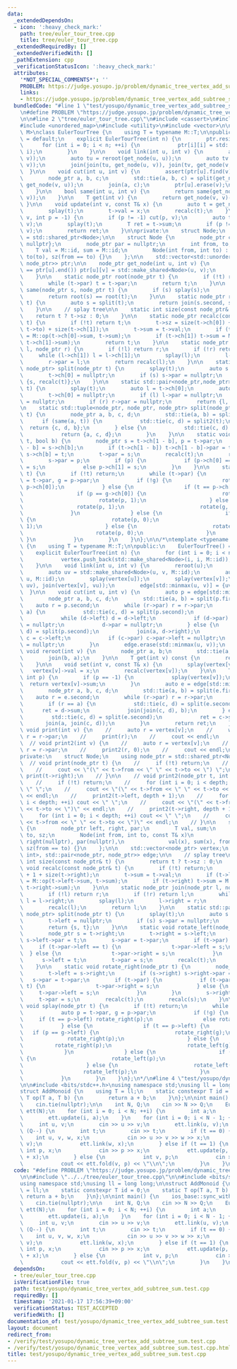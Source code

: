 ```yaml
---
data:
  _extendedDependsOn:
  - icon: ':heavy_check_mark:'
    path: tree/euler_tour_tree.cpp
    title: tree/euler_tour_tree.cpp
  _extendedRequiredBy: []
  _extendedVerifiedWith: []
  _pathExtension: cpp
  _verificationStatusIcon: ':heavy_check_mark:'
  attributes:
    '*NOT_SPECIAL_COMMENTS*': ''
    PROBLEM: https://judge.yosupo.jp/problem/dynamic_tree_vertex_add_subtree_sum
    links:
    - https://judge.yosupo.jp/problem/dynamic_tree_vertex_add_subtree_sum
  bundledCode: "#line 1 \"test/yosupo/dynamic_tree_vertex_add_subtree_sum.test.cpp\"\
    \n#define PROBLEM \"https://judge.yosupo.jp/problem/dynamic_tree_vertex_add_subtree_sum\"\
    \n\n#line 2 \"tree/euler_tour_tree.cpp\"\n#include <cassert>\n#include <memory>\n\
    #include <unordered_map>\n#include <utility>\n#include <vector>\n\ntemplate <typename\
    \ M>\nclass EulerTourTree {\n    using T = typename M::T;\n\npublic:\n    EulerTourTree()\
    \ = default;\n    explicit EulerTourTree(int n) {\n        ptr.resize(n);\n  \
    \      for (int i = 0; i < n; ++i) {\n            ptr[i][i] = std::make_shared<Node>(i,\
    \ i);\n        }\n    }\n\n    void link(int u, int v) {\n        assert(!same(u,\
    \ v));\n        auto tu = reroot(get_node(u, u));\n        auto tv = reroot(get_node(v,\
    \ v));\n        join(join(tu, get_node(u, v)), join(tv, get_node(v, u)));\n  \
    \  }\n\n    void cut(int u, int v) {\n        assert(ptr[u].find(v) != ptr[u].end());\n\
    \        node_ptr a, b, c;\n        std::tie(a, b, c) = split(get_node(u, v),\
    \ get_node(v, u));\n        join(a, c);\n        ptr[u].erase(v);\n        ptr[v].erase(u);\n\
    \    }\n\n    bool same(int u, int v) {\n        return same(get_node(u, u), get_node(v,\
    \ v));\n    }\n\n    T get(int v) {\n        return get_node(v, v)->val;\n   \
    \ }\n\n    void update(int v, const T& x) {\n        auto t = get_node(v, v);\n\
    \        splay(t);\n        t->val = x;\n        recalc(t);\n    }\n\n    T fold(int\
    \ v, int p = -1) {\n        if (p != -1) cut(p, v);\n        auto t = get_node(v,\
    \ v);\n        splay(t);\n        T ret = t->sum;\n        if (p != -1) link(p,\
    \ v);\n        return ret;\n    }\n\nprivate:\n    struct Node;\n    using node_ptr\
    \ = std::shared_ptr<Node>;\n\n    struct Node {\n        node_ptr ch[2] = {nullptr,\
    \ nullptr};\n        node_ptr par = nullptr;\n        int from, to, sz;\n    \
    \    T val = M::id, sum = M::id;\n        Node(int from, int to) : from(from),\
    \ to(to), sz(from == to) {}\n    };\n\n    std::vector<std::unordered_map<int,\
    \ node_ptr>> ptr;\n\n    node_ptr get_node(int u, int v) {\n        if (ptr[u].find(v)\
    \ == ptr[u].end()) ptr[u][v] = std::make_shared<Node>(u, v);\n        return ptr[u][v];\n\
    \    }\n\n    static node_ptr root(node_ptr t) {\n        if (!t) return nullptr;\n\
    \        while (t->par) t = t->par;\n        return t;\n    }\n\n    static bool\
    \ same(node_ptr s, node_ptr t) {\n        if (s) splay(s);\n        if (t) splay(t);\n\
    \        return root(s) == root(t);\n    }\n\n    static node_ptr reroot(node_ptr\
    \ t) {\n        auto s = split(t);\n        return join(s.second, s.first);\n\
    \    }\n\n    // splay tree\n\n    static int size(const node_ptr& t) {\n    \
    \    return t ? t->sz : 0;\n    }\n\n    static node_ptr recalc(const node_ptr&\
    \ t) {\n        if (!t) return t;\n        t->sz = size(t->ch[0]) + (t->from ==\
    \ t->to) + size(t->ch[1]);\n        t->sum = t->val;\n        if (t->ch[0]) t->sum\
    \ = M::op(t->ch[0]->sum, t->sum);\n        if (t->ch[1]) t->sum = M::op(t->sum,\
    \ t->ch[1]->sum);\n        return t;\n    }\n\n    static node_ptr join(node_ptr\
    \ l, node_ptr r) {\n        if (!l) return r;\n        if (!r) return l;\n   \
    \     while (l->ch[1]) l = l->ch[1];\n        splay(l);\n        l->ch[1] = r;\n\
    \        r->par = l;\n        return recalc(l);\n    }\n\n    static std::pair<node_ptr,\
    \ node_ptr> split(node_ptr t) {\n        splay(t);\n        auto s = t->ch[0];\n\
    \        t->ch[0] = nullptr;\n        if (s) s->par = nullptr;\n        return\
    \ {s, recalc(t)};\n    }\n\n    static std::pair<node_ptr,node_ptr> split2(node_ptr\
    \ t) {\n        splay(t);\n        auto l = t->ch[0];\n        auto r = t->ch[1];\n\
    \        t->ch[0] = nullptr;\n        if (l) l->par = nullptr;\n        t->ch[1]\
    \ = nullptr;\n        if (r) r->par = nullptr;\n        return {l, r};\n    }\n\
    \n    static std::tuple<node_ptr, node_ptr, node_ptr> split(node_ptr s, node_ptr\
    \ t) {\n        node_ptr a, b, c, d;\n        std::tie(a, b) = split2(s);\n  \
    \      if (same(a, t)) {\n            std::tie(c, d) = split2(t);\n          \
    \  return {c, d, b};\n        } else {\n            std::tie(c, d) = split2(t);\n\
    \            return {a, c, d};\n        }\n    }\n\n    static void rotate(node_ptr\
    \ t, bool b) {\n        node_ptr s = t->ch[1 - b], p = t->par;\n        t->ch[1\
    \ - b] = s->ch[b];\n        if (t->ch[1 - b]) t->ch[1 - b]->par = t;\n       \
    \ s->ch[b] = t;\n        t->par = s;\n        recalc(t);\n        recalc(s);\n\
    \        s->par = p;\n        if (p) {\n            if (p->ch[0] == t) p->ch[0]\
    \ = s;\n            else p->ch[1] = s;\n        }\n    }\n\n    static void splay(node_ptr\
    \ t) {\n        if (!t) return;\n        while (t->par) {\n            auto p\
    \ = t->par, g = p->par;\n            if (!g) {\n                rotate(p, t ==\
    \ p->ch[0]);\n            } else {\n                if (t == p->ch[0]) {\n   \
    \                 if (p == g->ch[0]) {\n                        rotate(g, 1);\n\
    \                        rotate(p, 1);\n                    } else {\n       \
    \                 rotate(p, 1);\n                        rotate(g, 0);\n     \
    \               }\n                } else {\n                    if (p == g->ch[0])\
    \ {\n                        rotate(p, 0);\n                        rotate(g,\
    \ 1);\n                    } else {\n                        rotate(g, 0);\n \
    \                       rotate(p, 0);\n                    }\n               \
    \ }\n            }\n        }\n    }\n};\n\n/*\ntemplate <typename M>\nclass EulerTourTree\
    \ {\n    using T = typename M::T;\n\npublic:\n    EulerTourTree() = default;\n\
    \    explicit EulerTourTree(int n) {\n        for (int i = 0; i < n; ++i) {\n\
    \            vertex.push_back(std::make_shared<Node>(i, i, M::id));\n        }\n\
    \    }\n\n    void link(int u, int v) {\n        reroot(u);\n        reroot(v);\n\
    \        auto uv = std::make_shared<Node>(u, v, M::id);\n        auto vu = std::make_shared<Node>(v,\
    \ u, M::id);\n        splay(vertex[u]);\n        splay(vertex[v]);\n        join(join(vertex[u],\
    \ uv), join(vertex[v], vu));\n        edge[std::minmax(u, v)] = {uv, vu};\n  \
    \  }\n\n    void cut(int u, int v) {\n        auto p = edge[std::minmax(u, v)];\n\
    \        node_ptr a, b, c, d;\n        std::tie(a, b) = split(p.first);\n    \
    \    auto r = p.second;\n        while (r->par) r = r->par;\n        if (r ==\
    \ a) {\n            std::tie(c, d) = split(p.second);\n            join(c, b->right);\n\
    \            while (d->left) d = d->left;\n            if (d->par) d->par->left\
    \ = nullptr;\n            d->par = nullptr;\n        } else {\n            std::tie(c,\
    \ d) = split(p.second);\n            join(a, d->right);\n            while (c->left)\
    \ c = c->left;\n            if (c->par) c->par->left = nullptr;\n            c->par\
    \ = nullptr;\n        }\n        edge.erase(std::minmax(u, v));\n    }\n\n   \
    \ void reroot(int v) {\n        node_ptr a, b;\n        std::tie(a, b) = split(vertex[v]);\n\
    \        join(b, a);\n    }\n\n    T get(int v) const {\n        return vertex[v]->val;\n\
    \    }\n\n    void set(int v, const T& x) {\n        splay(vertex[v]);\n     \
    \   vertex[v]->val = x;\n        recalc(vertex[v]);\n    }\n\n    T fold(int v,\
    \ int p) {\n        if (p == -1) {\n            splay(vertex[v]);\n          \
    \  return vertex[v]->sum;\n        }\n        auto e = edge[std::minmax(v, p)];\n\
    \        node_ptr a, b, c, d;\n        std::tie(a, b) = split(e.first);\n    \
    \    auto r = e.second;\n        while (r->par) r = r->par;\n        T ret;\n\
    \        if (r == a) {\n            std::tie(c, d) = split(e.second);\n      \
    \      ret = d->sum;\n            join(join(c, d), b);\n        } else {\n   \
    \         std::tie(c, d) = split(e.second);\n            ret = c->sum;\n     \
    \       join(a, join(c, d));\n        }\n        return ret;\n    }\n\n    //\
    \ void print(int v) {\n    //     auto r = vertex[v];\n    //     while (r->par)\
    \ r = r->par;\n    //     print(r);\n    //     cout << endl;\n    // }\n\n  \
    \  // void print2(int v) {\n    //     auto r = vertex[v];\n    //     while (r->par)\
    \ r = r->par;\n    //     print2(r, 0);\n    //     cout << endl;\n    // }\n\n\
    private:\n    struct Node;\n    using node_ptr = std::shared_ptr<Node>;\n\n  \
    \  // void print(node_ptr t) {\n    //     if (!t) return;\n    //     print(t->left);\n\
    \    //     cout << \"(\" << t->from << \" \" << t->to << \") \";\n    //    \
    \ print(t->right);\n    // }\n\n    // void print2(node_ptr t, int depth) {\n\
    \    //     if (!t) return;\n    //     for (int i = 0; i < depth; ++i) cout <<\
    \ \" \";\n    //     cout << \"(\" << t->from << \" \" << t->to << \")\" << t->sum\
    \ << endl;\n    //     print2(t->left, depth + 1);\n    //     for (int i = 0;\
    \ i < depth; ++i) cout << \" \";\n    //     cout << \"(\" << t->from << \" \"\
    \ << t->to << \")\" << endl;\n    //     print2(t->right, depth + 1);\n    //\
    \     for (int i = 0; i < depth; ++i) cout << \" \";\n    //     cout << \"(\"\
    \ << t->from << \" \" << t->to << \")\" << endl;\n    // }\n\n    struct Node\
    \ {\n        node_ptr left, right, par;\n        T val, sum;\n        int from,\
    \ to, sz;\n        Node(int from, int to, const T& x)\n            : left(nullptr),\
    \ right(nullptr), par(nullptr),\n              val(x), sum(x), from(from), to(to),\
    \ sz(from == to) {}\n    };\n\n    std::vector<node_ptr> vertex;\n    std::map<std::pair<int,\
    \ int>, std::pair<node_ptr, node_ptr>> edge;\n\n    // splay tree\n\n    static\
    \ int size(const node_ptr& t) {\n        return t ? t->sz : 0;\n    }\n\n    static\
    \ void recalc(const node_ptr& t) {\n        if (!t) return;\n        t->sz = size(t->left)\
    \ + 1 + size(t->right);\n        t->sum = t->val;\n        if (t->left) t->sum\
    \ = M::op(t->left->sum, t->sum);\n        if (t->right) t->sum = M::op(t->sum,\
    \ t->right->sum);\n    }\n\n    static node_ptr join(node_ptr l, node_ptr r) {\n\
    \        if (!l) return r;\n        if (!r) return l;\n        while (l->right)\
    \ l = l->right;\n        splay(l);\n        l->right = r;\n        r->par = l;\n\
    \        recalc(l);\n        return l;\n    }\n\n    static std::pair<node_ptr,\
    \ node_ptr> split(node_ptr t) {\n        splay(t);\n        auto s = t->left;\n\
    \        t->left = nullptr;\n        if (s) s->par = nullptr;\n        recalc(t);\n\
    \        return {s, t};\n    }\n\n    static void rotate_left(node_ptr t) {\n\
    \        node_ptr s = t->right;\n        t->right = s->left;\n        if (s->left)\
    \ s->left->par = t;\n        s->par = t->par;\n        if (t->par) {\n       \
    \     if (t->par->left == t) {\n                t->par->left = s;\n          \
    \  } else {\n                t->par->right = s;\n            }\n        }\n  \
    \      s->left = t;\n        t->par = s;\n        recalc(t);\n        recalc(s);\n\
    \    }\n\n    static void rotate_right(node_ptr t) {\n        node_ptr s = t->left;\n\
    \        t->left = s->right;\n        if (s->right) s->right->par = t;\n     \
    \   s->par = t->par;\n        if (t->par) {\n            if (t->par->right ==\
    \ t) {\n                t->par->right = s;\n            } else {\n           \
    \     t->par->left = s;\n            }\n        }\n        s->right = t;\n   \
    \     t->par = s;\n        recalc(t);\n        recalc(s);\n    }\n\n    static\
    \ void splay(node_ptr t) {\n        if (!t) return;\n        while (t->par) {\n\
    \            auto p = t->par, g = p->par;\n            if (!g) {\n           \
    \     if (t == p->left) rotate_right(p);\n                else rotate_left(p);\n\
    \            } else {\n                if (t == p->left) {\n                 \
    \   if (p == g->left) {\n                        rotate_right(g);\n          \
    \              rotate_right(p);\n                    } else {\n              \
    \          rotate_right(p);\n                        rotate_left(g);\n       \
    \             }\n                } else {\n                    if (p == g->left)\
    \ {\n                        rotate_left(p);\n                        rotate_right(g);\n\
    \                    } else {\n                        rotate_left(g);\n     \
    \                   rotate_left(p);\n                    }\n                }\n\
    \            }\n        }\n    }\n};\n*/\n#line 4 \"test/yosupo/dynamic_tree_vertex_add_subtree_sum.test.cpp\"\
    \n\n#include <bits/stdc++.h>\nusing namespace std;\nusing ll = long long;\n\n\
    struct AddMonoid {\n    using T = ll;\n    static constexpr T id = 0;\n    static\
    \ T op(T a, T b) {\n        return a + b;\n    }\n};\n\nint main() {\n    ios_base::sync_with_stdio(false);\n\
    \    cin.tie(nullptr);\n\n    int N, Q;\n    cin >> N >> Q;\n    EulerTourTree<AddMonoid>\
    \ ett(N);\n    for (int i = 0; i < N; ++i) {\n        int a;\n        cin >> a;\n\
    \        ett.update(i, a);\n    }\n    for (int i = 0; i < N - 1; ++i) {\n   \
    \     int u, v;\n        cin >> u >> v;\n        ett.link(u, v);\n    }\n    while\
    \ (Q--) {\n        int t;\n        cin >> t;\n        if (t == 0) {\n        \
    \    int u, v, w, x;\n            cin >> u >> v >> w >> x;\n            ett.cut(u,\
    \ v);\n            ett.link(w, x);\n        } else if (t == 1) {\n           \
    \ int p, x;\n            cin >> p >> x;\n            ett.update(p, ett.get(p)\
    \ + x);\n        } else {\n            int v, p;\n            cin >> v >> p;\n\
    \            cout << ett.fold(v, p) << \"\\n\";\n        }\n    }\n}\n"
  code: "#define PROBLEM \"https://judge.yosupo.jp/problem/dynamic_tree_vertex_add_subtree_sum\"\
    \n\n#include \"../../tree/euler_tour_tree.cpp\"\n\n#include <bits/stdc++.h>\n\
    using namespace std;\nusing ll = long long;\n\nstruct AddMonoid {\n    using T\
    \ = ll;\n    static constexpr T id = 0;\n    static T op(T a, T b) {\n       \
    \ return a + b;\n    }\n};\n\nint main() {\n    ios_base::sync_with_stdio(false);\n\
    \    cin.tie(nullptr);\n\n    int N, Q;\n    cin >> N >> Q;\n    EulerTourTree<AddMonoid>\
    \ ett(N);\n    for (int i = 0; i < N; ++i) {\n        int a;\n        cin >> a;\n\
    \        ett.update(i, a);\n    }\n    for (int i = 0; i < N - 1; ++i) {\n   \
    \     int u, v;\n        cin >> u >> v;\n        ett.link(u, v);\n    }\n    while\
    \ (Q--) {\n        int t;\n        cin >> t;\n        if (t == 0) {\n        \
    \    int u, v, w, x;\n            cin >> u >> v >> w >> x;\n            ett.cut(u,\
    \ v);\n            ett.link(w, x);\n        } else if (t == 1) {\n           \
    \ int p, x;\n            cin >> p >> x;\n            ett.update(p, ett.get(p)\
    \ + x);\n        } else {\n            int v, p;\n            cin >> v >> p;\n\
    \            cout << ett.fold(v, p) << \"\\n\";\n        }\n    }\n}"
  dependsOn:
  - tree/euler_tour_tree.cpp
  isVerificationFile: true
  path: test/yosupo/dynamic_tree_vertex_add_subtree_sum.test.cpp
  requiredBy: []
  timestamp: '2021-01-17 17:56:39+09:00'
  verificationStatus: TEST_ACCEPTED
  verifiedWith: []
documentation_of: test/yosupo/dynamic_tree_vertex_add_subtree_sum.test.cpp
layout: document
redirect_from:
- /verify/test/yosupo/dynamic_tree_vertex_add_subtree_sum.test.cpp
- /verify/test/yosupo/dynamic_tree_vertex_add_subtree_sum.test.cpp.html
title: test/yosupo/dynamic_tree_vertex_add_subtree_sum.test.cpp
---
```

